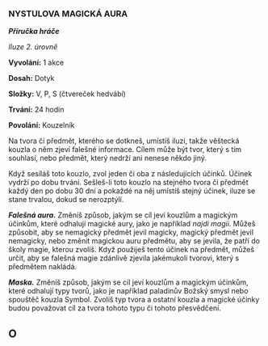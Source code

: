 ### NYSTULOVA MAGICKÁ AURA

***Příručka hráče***

*Iluze 2. úrovně*

**Vyvolání:** 1 akce

**Dosah:** Dotyk

**Složky:** V, P, S (čtvereček hedvábí)

**Trvání:** 24 hodin

**Povolání:** Kouzelník

Na tvora či předmět, kterého se dotkneš, umístíš iluzi, takže věštecká kouzla o něm zjeví falešné informace. Cílem může být tvor, který s tím souhlasí, nebo předmět, který nedrží ani nenese někdo jiný. 

Když sesíláš toto kouzlo, zvol jeden či oba z následujících účinků. Účinek vydrží po dobu trvání. Sešleš-li toto kouzlo na stejného tvora či předmět každý den po dobu 30 dní a pokaždé na něj umístíš stejný účinek, iluze se stane trvalou, dokud se nerozptýlí.

***Falešná aura.*** Změníš způsob, jakým se cíl jeví kouzlům a magickým účinkům, které odhalují magické aury, jako je například *najdi magii*. Můžeš způsobit, aby se nemagický předmět jevil magicky, magický předmět jevil nemagicky, nebo změnit magickou auru předmětu, aby se jevila, že patří do školy magie, kterou zvolíš. Když použiješ tento účinek na předmět, můžeš určit, aby se falešná magie zdánlivě zjevila jakémukoli tvorovi, který s předmětem nakládá.

***Maska.*** Změníš způsob, jakým se cíl jeví kouzlům a magickým účinkům, které odhalují typy tvorů, jako je například paladinův Božský smysl nebo spouštěč kouzla Symbol. Zvolíš typ tvora a ostatní kouzla a magické účinky budou považovat cíl za tvora tohoto typu či tohoto přesvědčení.




## O